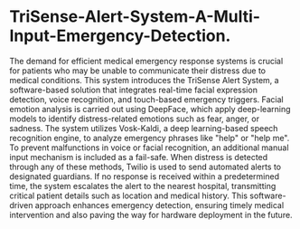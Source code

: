 # TriSense-Alert-System-A-Multi-Input-Emergency-Detection.
The demand for efficient medical emergency response systems is crucial for patients who may be unable to communicate their distress due to medical conditions. This system introduces the TriSense Alert System, a software-based solution that integrates real-time facial expression detection, voice recognition, and touch-based emergency triggers. Facial emotion analysis is carried out using DeepFace, which apply deep-learning models to identify distress-related emotions such as fear, anger, or sadness. The system utilizes Vosk-Kaldi, a deep learning-based speech recognition engine, to analyze emergency phrases like "help" or "help me". To prevent malfunctions in voice or facial recognition, an additional manual input mechanism is included as a fail-safe. When distress is detected through any of these methods, Twilio is used to send automated alerts to designated guardians. If no response is received within a predetermined time, the system escalates the alert to the nearest hospital, transmitting critical patient details such as location and medical history. This software-driven approach enhances emergency detection, ensuring timely medical intervention and also paving the way for hardware deployment in the future.
